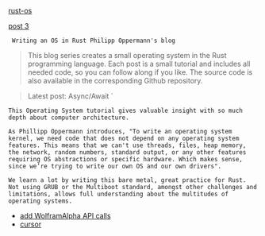 [rust-os](https://os.phil-opp.com/freestanding-rust-binary/)

[post 3](https://github.com/phil-opp/blog_os/tree/post-03)

` Writing an OS in Rust Philipp Oppermann's blog`

> This blog series creates a small operating system in the Rust programming language. Each post is a small tutorial and includes all needed code, so you can follow along if you like. The source code is also available in the corresponding Github repository.

> Latest post: Async/Await `

`This Operating System tutorial gives valuable insight with so much depth about computer architecture.`

`As Phillipp Oppermann introduces, "To write an operating system kernel, we need code that does not depend on any operating system features. This means that we can't use threads, files, heap memory, the network, random numbers, standard output, or any other features requiring OS abstractions or specific hardware. Which makes sense, since we’re trying to write our own OS and our own drivers".`

`We learn a lot by writing this bare metal, great practice for Rust. Not using GRUB or the Multiboot standard, amongst other challenges and limitations, allows full understanding about the multitudes of operating systems.`



- [add WolframAlpha API calls](https://developer.wolframalpha.com/)
- [cursor](https://wiki.osdev.org/Text_Mode_Cursor#Moving_the_Cursor_2)